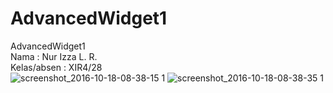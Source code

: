 # AdvancedWidget1
AdvancedWidget1 <br>
Nama : Nur Izza L. R. <br>
Kelas/absen : XIR4/28<br>
![screenshot_2016-10-18-08-38-15 1](https://cloud.githubusercontent.com/assets/22131898/19465990/42dd13a4-9532-11e6-98eb-491b77ca0cf3.png)
![screenshot_2016-10-18-08-38-35 1](https://cloud.githubusercontent.com/assets/22131898/19466004/5612c7f2-9532-11e6-835d-1cf79c2f9e60.png)
